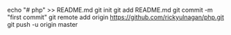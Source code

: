 echo "# php" >> README.md
git init
git add README.md
git commit -m "first commit"
git remote add origin https://github.com/rickyulnagan/php.git
git push -u origin master
